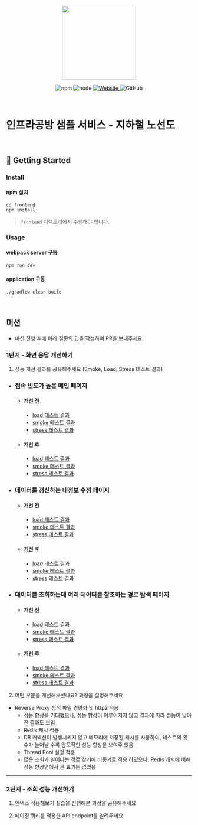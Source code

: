 <p align="center">
    <img width="200px;" src="https://raw.githubusercontent.com/woowacourse/atdd-subway-admin-frontend/master/images/main_logo.png"/>
</p>
<p align="center">
  <img alt="npm" src="https://img.shields.io/badge/npm-%3E%3D%205.5.0-blue">
  <img alt="node" src="https://img.shields.io/badge/node-%3E%3D%209.3.0-blue">
  <a href="https://edu.nextstep.camp/c/R89PYi5H" alt="nextstep atdd">
    <img alt="Website" src="https://img.shields.io/website?url=https%3A%2F%2Fedu.nextstep.camp%2Fc%2FR89PYi5H">
  </a>
  <img alt="GitHub" src="https://img.shields.io/github/license/next-step/atdd-subway-service">
</p>

<br>

# 인프라공방 샘플 서비스 - 지하철 노선도

<br>

## 🚀 Getting Started

### Install
#### npm 설치
```
cd frontend
npm install
```
> `frontend` 디렉토리에서 수행해야 합니다.

### Usage
#### webpack server 구동
```
npm run dev
```
#### application 구동
```
./gradlew clean build
```

<br>

## 미션

* 미션 진행 후에 아래 질문의 답을 작성하여 PR을 보내주세요.

### 1단계 - 화면 응답 개선하기

1. 성능 개선 결과를 공유해주세요 (Smoke, Load, Stress 테스트 결과)

- ### 접속 빈도가 높은 메인 페이지
    - #### 개선 전
        - [load 테스트 결과](./k6/main/load-result.txt)
        - [smoke 테스트 결과](./k6/main/smoke-result.txt)
        - [stress 테스트 결과](./k6/main/stress-result.txt)
    - #### 개선 후
        - [load 테스트 결과](./k6/main/load-result.txt)
        - [smoke 테스트 결과](./k6/main/smoke-result.txt)
        - [stress 테스트 결과](./k6/main/stress-result.txt)
- ### 데이터를 갱신하는 내정보 수정 페이지
    - #### 개선 전
        - [load 테스트 결과](./k6/myinfo-update/load-result.txt)
        - [smoke 테스트 결과](./k6/myinfo-update/smoke-result.txt)
        - [stress 테스트 결과](./k6/myinfo-update/stress-result.txt)
    - #### 개선 후
        - [load 테스트 결과](./k6/main/load-result.txt)
        - [smoke 테스트 결과](./k6/main/smoke-result.txt)
        - [stress 테스트 결과](./k6/main/stress-result.txt)
- ### 데이터를 조회하는데 여러 데이터를 참조하는 경로 탐색 페이지
    - #### 개선 전
        - [load 테스트 결과](./k6/path/load-result.txt)
        - [smoke 테스트 결과](./k6/path/smoke-result.txt)
        - [stress 테스트 결과](./k6/path/stress-result.txt)
    - #### 개선 후
        - [load 테스트 결과](./k6/main/load-result.txt)
        - [smoke 테스트 결과](./k6/main/smoke-result.txt)
        - [stress 테스트 결과](./k6/main/stress-result.txt)

2. 어떤 부분을 개선해보셨나요? 과정을 설명해주세요

- Reverse Proxy 정적 파일 경량화 및 http2 적용
    - 성능 향상을 기대했으나, 성능 향상이 이루어지지 않고 결과에 따라 성능이 낮아진 결과도 보임
    - Redis 캐시 적용
    - DB 커넥션이 발생시키지 않고 메모리에 저장된 캐시를 사용하여, 테스트의 횟수가 늘어날 수록 압도적인 성능 향상을 보여주 었음
    - Thread Pool 설정 적용
    - 많은 조회가 일어나는 경로 찾기에 비동기로 적용 하였으나, Redis 캐시에 비해 성능 향상면에서 큰 효과는 없었음

---

### 2단계 - 조회 성능 개선하기

1. 인덱스 적용해보기 실습을 진행해본 과정을 공유해주세요

2. 페이징 쿼리를 적용한 API endpoint를 알려주세요

